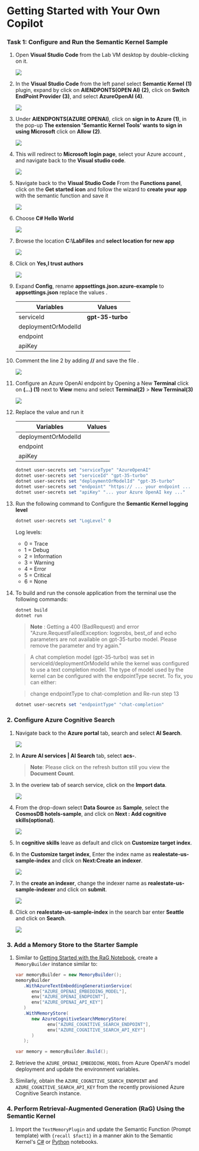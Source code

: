 # Getting Started with Your Own Copilot

### Task 1: Configure and Run the Semantic Kernel Sample

1. Open **Visual Studio Code** from the Lab VM desktop by double-clicking on it.

   ![](./Media/vs.png)

1. In the **Visual Studio Code** from the left panel select **Semantic Kernel** **(1)** plugin, expand  by click on **AIENDPONTS(OPEN AI)** **(2)**, click on **Switch EndPoint Provider** **(3)**, and select **AzureOpenAI** **(4)**.

   ![](./Media/Semantic-select.png)

1. Under **AIENDPONTS(AZURE OPENAI)**, click on **sign in to Azure** **(1)**, in the pop-up  **The extension 'Semantic Kernel Tools' wants to sign in using Microsoft** click on **Allow** **(2)**.

   ![](./Media/Semantic-sign-in.png)

1. This will redirect to **Microsoft login page**, select your Azure account **<inject key="AzureAdUserEmail"></inject>**, and navigate back to the **Visual studio code**.

   ![](./Media/azure-account-select.png)

1. Navigate back to the **Visual Studio Code** From the **Functions panel**, click on the **Get started icon** and follow the wizard to **create your app** with the semantic function and save it

    ![](./Media/sskernal.png)

1. Choose **C# Hello World**

    ![](./Media/kkernal.png)

1. Browse the location **C:\LabFiles** and **select location for new app**

    ![](./Media/image1-lab(4).png)

1. Click on **Yes,I trust authors**

    ![](./Media/trustauthor.png)

1. Expand **Config**, rename **appsettings.json.azure-example** to **appsettings.json** replace the values .

   | **Variables**                | **Values**                                                    |
   | ---------------------------- |---------------------------------------------------------------|
   | serviceId                    |  **gpt-35-turbo**                                           |
   | deploymentOrModelId          | **<inject key="CompletionModel" enableCopy="true"/>**         |
   | endpoint                     | **<inject key="OpenAIEndpoint" enableCopy="true"/>**          |
   | apiKey                       | **<inject key="OpenAIKey" enableCopy="true"/>**               |

1. Comment the line 2 by adding **//** and save the file .

    ![](./Media/image3-lab4.png)

1. Configure an Azure OpenAI endpoint by Opening a New **Terminal** click on **(...) (1)** next to **View** menu and select **Terminal(2)** > **New Terminal(3)**

    ![](./Media/image2-lab4.png)

1. Replace the value and run it
  
   | **Variables**                | **Values**                                                    |
   | ---------------------------- |---------------------------------------------------------------|
   | deploymentOrModelId          | **<inject key="CompletionModel" enableCopy="true"/>**         |
   | endpoint                     | **<inject key="OpenAIEndpoint" enableCopy="true"/>**          |
   | apiKey                       | **<inject key="OpenAIKey" enableCopy="true"/>**               |
    

   ```powershell
   dotnet user-secrets set "serviceType" "AzureOpenAI"
   dotnet user-secrets set "serviceId" "gpt-35-turbo"
   dotnet user-secrets set "deploymentOrModelId" "gpt-35-turbo"
   dotnet user-secrets set "endpoint" "https:// ... your endpoint ... .openai.azure.com/"
   dotnet user-secrets set "apiKey" "... your Azure OpenAI key ..."
   ```
1. Run the following command to Configure the **Semantic Kernel logging level**

   ```powershell
   dotnet user-secrets set "LogLevel" 0
   ```

   Log levels:

   - 0 = Trace
   - 1 = Debug
   - 2 = Information
   - 3 = Warning
   - 4 = Error
   - 5 = Critical
   - 6 = None
     
1. To build and run the console application from the terminal use the following commands:

   ```powershell
   dotnet build
   dotnet run
   ```
   
   > **Note** : Getting a 400 (BadRequest) and error "Azure.RequestFailedException: logprobs, best_of and echo parameters are not available on gpt-35-turbo model. Please remove the parameter and try again."

   > A chat completion model (gpt-35-turbo) was set in serviceId/deploymentOrModelId while the kernel was configured to use a text completion model. The type of model used by the kernel can be configured with the endpointType secret. To fix, you can either:

   > change endpointType to chat-completion and Re-run step 13 

   ```powershell
   dotnet user-secrets set "endpointType" "chat-completion"
   ```

### 2. Configure Azure Cognitive Search

1. Navigate back to the **Azure portal** tab, search and select **AI Search**.

    ![](./Media/ai-search1.png)    

1. In **Azure AI services | AI Search** tab, select **acs-<inject key="DeploymentID" enableCopy="false"/>**.

   > **Note**: Please click on the refresh button still you view the **Document Count**.

1. In the overiew tab of search service, click on the **Import data**.

    ![](./Media/import-data1.png)    
   
1. From the drop-down select **Data Source** as **Sample**, select the **CosmosDB hotels-sample**, and click on **Next : Add cognitive skills(optional)**.

   ![](./Media/import-data2.png)
   
1. In **cognitive skills** leave as default and click on **Customize target index**.

1. In the **Customize target index**, Enter the index name as **realestate-us-sample-index** and click on **Next:Create an indexer**.

   ![](./Media/import-data3.png)

1. In the **create an indexer**, change the indexer name as **realestate-us-sample-indexer** and click on **submit**.

   ![](./Media/import-data4.png)
    
1. Click on **realestate-us-sample-index** in the search bar enter **Seattle** and click on **Search**.

   ![](./Media/final-indexer.png)

### 3. Add a Memory Store to the Starter Sample 

1. Similar to [Getting Started with the RaG Notebook](https://github.com/Azure-Samples/miyagi/blob/main/sandbox/usecases/rag/dotnet/Getting-started.ipynb), create a `MemoryBuilder` instance similar to:

   ```cs
   var memoryBuilder = new MemoryBuilder();
   memoryBuilder
      .WithAzureTextEmbeddingGenerationService(
         env["AZURE_OPENAI_EMBEDDING_MODEL"],
         env["AZURE_OPENAI_ENDPOINT"],
         env["AZURE_OPENAI_API_KEY"]
      )
      .WithMemoryStore(
         new AzureCognitiveSearchMemoryStore(
               env["AZURE_COGNITIVE_SEARCH_ENDPOINT"],
               env["AZURE_COGNITIVE_SEARCH_API_KEY"]
         )
      );

   var memory = memoryBuilder.Build();
   ```

2. Retrieve the `AZURE_OPENAI_EMBEDDING_MODEL` from Azure OpenAI's model deployment and update the environment variables.

3. Similarly, obtain the `AZURE_COGNITIVE_SEARCH_ENDPOINT` and `AZURE_COGNITIVE_SEARCH_API_KEY` from the recently provisioned Azure Cognitive Search instance.

### 4. Perform Retrieval-Augmented Generation (RaG) Using the Semantic Kernel

1. Import the `TextMemoryPlugin` and update the Semantic Function (Prompt template) with `{recall $fact1}` in a manner akin to the Semantic Kernel's [C#](https://github.com/microsoft/semantic-kernel/blob/main/dotnet/notebooks/06-memory-and-embeddings.ipynb) or [Python](https://github.com/microsoft/semantic-kernel/blob/main/python/notebooks/06-memory-and-embeddings.ipynb) notebooks.

